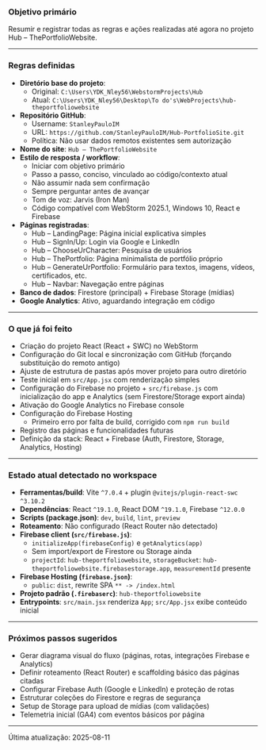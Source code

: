 ### Objetivo primário
Resumir e registrar todas as regras e ações realizadas até agora no projeto Hub – ThePortfolioWebsite.

---

### Regras definidas
- **Diretório base do projeto**:
  - Original: `C:\Users\YDK_Nley56\WebstormProjects\Hub`
  - Atual: `C:\Users\YDK_Nley56\Desktop\To do's\WebProjects\hub-theportfoliowebsite`
- **Repositório GitHub**:
  - Username: `StanleyPauloIM`
  - URL: `https://github.com/StanleyPauloIM/Hub-PortfolioSite.git`
  - Política: Não usar dados remotos existentes sem autorização
- **Nome do site**: `Hub – ThePortfolioWebsite`
- **Estilo de resposta / workflow**:
  - Iniciar com objetivo primário
  - Passo a passo, conciso, vinculado ao código/contexto atual
  - Não assumir nada sem confirmação
  - Sempre perguntar antes de avançar
  - Tom de voz: Jarvis (Iron Man)
  - Código compatível com WebStorm 2025.1, Windows 10, React e Firebase
- **Páginas registradas**:
  - Hub – LandingPage: Página inicial explicativa simples
  - Hub – SignIn/Up: Login via Google e LinkedIn
  - Hub – ChooseUrCharacter: Pesquisa de usuários
  - Hub – ThePortfolio: Página minimalista de portfólio próprio
  - Hub – GenerateUrPortfolio: Formulário para textos, imagens, vídeos, certificados, etc.
  - Hub – Navbar: Navegação entre páginas
- **Banco de dados**: Firestore (principal) + Firebase Storage (mídias)
- **Google Analytics**: Ativo, aguardando integração em código

---

### O que já foi feito
- Criação do projeto React (React + SWC) no WebStorm
- Configuração do Git local e sincronização com GitHub (forçando substituição do remoto antigo)
- Ajuste de estrutura de pastas após mover projeto para outro diretório
- Teste inicial em `src/App.jsx` com renderização simples
- Configuração do Firebase no projeto + `src/firebase.js` com inicialização do app e Analytics (sem Firestore/Storage export ainda)
- Ativação do Google Analytics no Firebase console
- Configuração do Firebase Hosting
  - Primeiro erro por falta de build, corrigido com `npm run build`
- Registro das páginas e funcionalidades futuras
- Definição da stack: React + Firebase (Auth, Firestore, Storage, Analytics, Hosting)

---

### Estado atual detectado no workspace
- **Ferramentas/build**: Vite `^7.0.4` + plugin `@vitejs/plugin-react-swc` `^3.10.2`
- **Dependências**: React `^19.1.0`, React DOM `^19.1.0`, Firebase `^12.0.0`
- **Scripts (package.json)**: `dev`, `build`, `lint`, `preview`
- **Roteamento**: Não configurado (React Router não detectado)
- **Firebase client (`src/firebase.js`)**:
  - `initializeApp(firebaseConfig)` e `getAnalytics(app)`
  - Sem import/export de Firestore ou Storage ainda
  - `projectId`: `hub-theportfoliowebsite`, `storageBucket`: `hub-theportfoliowebsite.firebasestorage.app`, `measurementId` presente
- **Firebase Hosting (`firebase.json`)**:
  - `public`: `dist`, rewrite SPA `** -> /index.html`
- **Projeto padrão (`.firebaserc`)**: `hub-theportfoliowebsite`
- **Entrypoints**: `src/main.jsx` renderiza `App`; `src/App.jsx` exibe conteúdo inicial

---

### Próximos passos sugeridos
- Gerar diagrama visual do fluxo (páginas, rotas, integrações Firebase e Analytics)
- Definir roteamento (React Router) e scaffolding básico das páginas citadas
- Configurar Firebase Auth (Google e LinkedIn) e proteção de rotas
- Estruturar coleções do Firestore e regras de segurança
- Setup de Storage para upload de mídias (com validações)
- Telemetria inicial (GA4) com eventos básicos por página

---

Última atualização: 2025-08-11